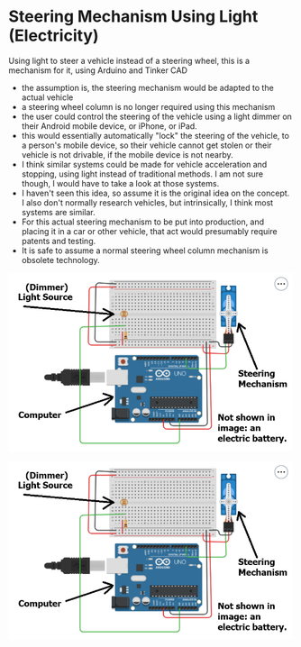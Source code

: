 # Steering Mechanism Using Light (Electricity)

Using light to steer a vehicle instead of a steering wheel, this is a mechanism for it, using Arduino and Tinker CAD
- the assumption is, the steering mechanism would be adapted to the actual vehicle
- a steering wheel column is no longer required using this mechanism
- the user could control the steering of the vehicle using a light dimmer on their Android mobile device, or iPhone, or iPad.
- this would essentially automatically "lock" the steering of the vehicle, to a person's mobile device, so their vehicle cannot get stolen or their vehicle is not drivable, if the mobile device is not nearby.
- I think similar systems could be made for vehicle acceleration and stopping, using light instead of traditional methods. I am not sure though, I would have to take a look at those systems.
- I haven't seen this idea, so assume it is the original idea on the concept. I also don't normally research vehicles, but intrinsically, I think most systems are similar.
- For this actual steering mechanism to be put into production, and placing it in a car or other vehicle, that act would presumably require patents and testing.
- It is safe to assume a normal steering wheel column mechanism is obsolete technology.


![steering mechanism for vehicle](https://github.com/edorejel/robotics/blob/main/steering_mechanism/Screenshot%202024-11-17%20155127.png)


![steering mechanism for vehicle](https://github.com/edorejel/robotics/blob/main/steering_mechanism/Screenshot%202024-11-17%20155127a.png)
